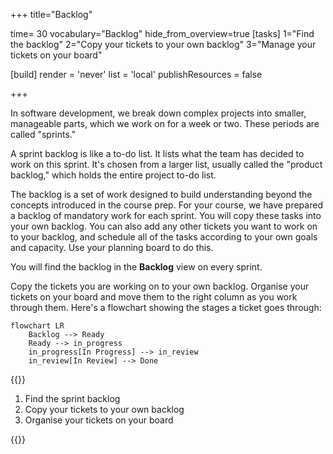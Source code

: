 +++
title="Backlog"

time= 30
vocabulary="Backlog"
hide_from_overview=true
[tasks]
    1="Find the backlog"
    2="Copy your tickets to your own backlog"
    3="Manage your tickets on your board"

[build]
  render = 'never'
  list = 'local'
  publishResources = false

+++

In software development, we break down complex projects into smaller, manageable parts, which we work on for a week or two. These periods are called "sprints."

A sprint backlog is like a to-do list. It lists what the team has decided to work on this sprint. It's chosen from a larger list, usually called the "product backlog," which holds the entire project to-do list.

The backlog is a set of work designed to build understanding beyond the concepts introduced in the course prep. For your course, we have prepared a backlog of mandatory work for each sprint. You will copy these tasks into your own backlog. You can also add any other tickets you want to work on to your backlog, and schedule all of the tasks according to your own goals and capacity. Use your planning board to do this.

You will find the backlog in the **Backlog** view on every sprint.

Copy the tickets you are working on to your own backlog. Organise your tickets on your board and move them to the right column as you work through them. Here's a flowchart showing the stages a ticket goes through:

```mermaid
flowchart LR
    Backlog --> Ready
    Ready --> in_progress
    in_progress[In Progress] --> in_review
    in_review[In Review] --> Done
```

{{<note title="Backlog (30 minutes)" type="activity">}}

1. Find the sprint backlog
2. Copy your tickets to your own backlog
3. Organise your tickets on your board

{{</note>}}
